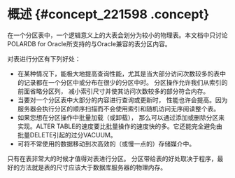 # 概述 {#concept_221598 .concept}

在一个分区表中，一个逻辑意义上的大表会划分为较小的物理表。本文档中只讨论POLARDB for Oracle所支持的与Oracle兼容的表分区内容。

对表进行分区有下列好处：

-   在某种情况下，能极大地提高查询性能，尤其是当大部分访问次数较多的表中的记录都在一个分区中或分布在很少的分区中时。 分区操作允许我们从索引的前面省略分区列， 减小索引尺寸并使其访问次数较多的部分符合内存。
-   当要对一个分区表中大部分的内容进行查询或更新时， 性能也许会提高。因为服务器会执行分区的顺序扫描而不会使用索引和随机访问无序阅读整个表。
-   如果您想在分区操作中批量加载（或卸载）， 那么可以通过添加或删除分区来实现。ALTER TABLE的速度要比批量操作的速度快的多。它还能完全避免由批量DELETE引起的过分VACUUM。
-   可将不常使用的数据移动到次高效的（或慢一点的）存储媒介中。

只有在表非常大的时候才值得对表进行分区。 分区带给表的好处取决于程序，最好的方法就是表的尺寸应该大于数据库服务器的物理内存。

